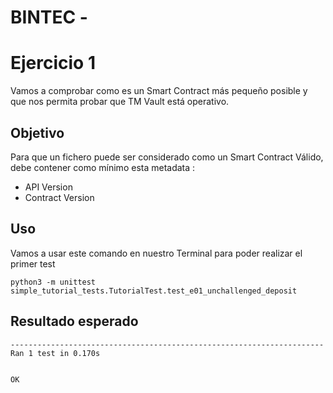 # BINTEC - 


# Ejercicio 1

Vamos a comprobar como es un Smart Contract más pequeño posible y que nos permita probar que TM Vault está operativo.


## Objetivo
Para que un fichero puede ser considerado como un Smart Contract Válido, debe contener como mínimo esta metadata :

- API Version
- Contract Version

## Uso
Vamos a usar este comando en nuestro Terminal para poder realizar el primer test

```
python3 -m unittest simple_tutorial_tests.TutorialTest.test_e01_unchallenged_deposit
```

## Resultado esperado

```
----------------------------------------------------------------------
Ran 1 test in 0.170s


OK 

```

